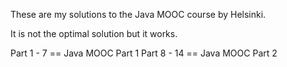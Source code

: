 These are my solutions to the Java MOOC course by Helsinki.

It is not the optimal solution but it works.

Part 1 - 7 == Java MOOC Part 1
Part 8 - 14 == Java MOOC Part 2
